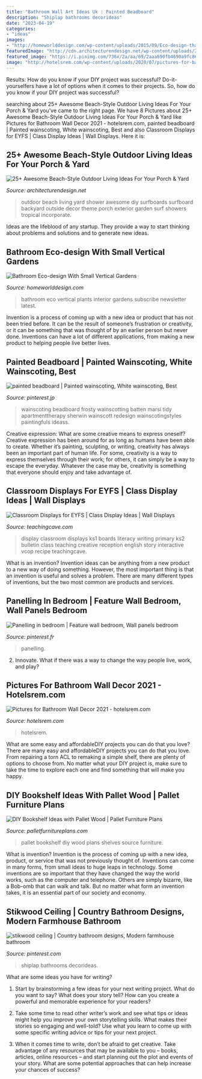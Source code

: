 ```yaml
---
title: "Bathroom Wall Art Ideas Uk : Painted Beadboard"
description: "Shiplap bathrooms decorideas"
date: "2023-04-19"
categories:
- "ideas"
images:
- "http://homeworlddesign.com/wp-content/uploads/2015/09/Eco-design-that-integrates-fitomuduli-with-live-plants-bathroom-interior-design-16.jpg"
featuredImage: "http://cdn.architecturendesign.net/wp-content/uploads/2015/07/AD-Beach-Style-Outdoor-Living-Ideas-17.jpg"
featured_image: "https://i.pinimg.com/736x/2a/aa/69/2aaa690fb4690a9fc86c8f264016d79a.jpg"
image: "http://hotelsrem.com/wp-content/uploads/2020/07/pictures-for-bathroom-wall-decor-lovely-59-best-farmhouse-wall-decor-ideas-for-bathroom-ideaboz-of-pictures-for-bathroom-wall-decor.jpg"
---
```



Results: How do you know if your DIY project was successful?
Do-it-yourselfers have a lot of options when it comes to their projects. So, how do you know if your DIY project was successful?

	

		
searching about 25+ Awesome Beach-Style Outdoor Living Ideas For Your Porch &amp; Yard you've came to the right page. We have 8 Pictures about 25+ Awesome Beach-Style Outdoor Living Ideas For Your Porch &amp; Yard like Pictures for Bathroom Wall Decor 2021 - hotelsrem.com, painted beadboard | Painted wainscoting, White wainscoting, Best and also Classroom Displays for EYFS | Class Display Ideas | Wall Displays. Here it is:
		
    
## 25+ Awesome Beach-Style Outdoor Living Ideas For Your Porch &amp; Yard

<img loading=lazy src="http://cdn.architecturendesign.net/wp-content/uploads/2015/07/AD-Beach-Style-Outdoor-Living-Ideas-17.jpg" onerror="this.onerror=null;this.src='https://tse2.mm.bing.net/th?id=OIP.f4KXxdrTKzKC686p1PpgbAHaJ4&amp;pid=15.1';" alt="25+ Awesome Beach-Style Outdoor Living Ideas For Your Porch &amp; Yard">

_Source: architecturendesign.net_

>outdoor beach living yard shower awesome diy surfboards surfboard backyard outside decor theme porch exterior garden surf showers tropical incorporate. 

	

Ideas are the lifeblood of any startup. They provide a way to start thinking about problems and solutions and to generate new ideas.

    
## Bathroom Eco-design With Small Vertical Gardens

<img loading=lazy src="http://homeworlddesign.com/wp-content/uploads/2015/09/Eco-design-that-integrates-fitomuduli-with-live-plants-bathroom-interior-design-16.jpg" onerror="this.onerror=null;this.src='https://tse3.mm.bing.net/th?id=OIP.FP8GNqYSvDrj5C5IXYdS3gHaLH&amp;pid=15.1';" alt="Bathroom Eco-design With Small Vertical Gardens">

_Source: homeworlddesign.com_

>bathroom eco vertical plants interior gardens subscribe newsletter latest. 

	

Invention is a process of coming up with a new idea or product that has not been tried before. It can be the result of someone’s frustration or creativity, or it can be something that was thought of by an earlier person but never done. Inventions can have a lot of different applications, from making a new product to helping people live better lives.

    
## Painted Beadboard | Painted Wainscoting, White Wainscoting, Best

<img loading=lazy src="https://i.pinimg.com/736x/13/03/20/1303206c3fd64b15da10dd05abaffb69.jpg" onerror="this.onerror=null;this.src='https://tse3.mm.bing.net/th?id=OIP.aQcH6Ar-Li3FVrIEuBCVGQHaLf&amp;pid=15.1';" alt="painted beadboard | Painted wainscoting, White wainscoting, Best">

_Source: pinterest.jp_

>wainscoting beadboard frosty wainscotting batten marsi tidy apartmenttherapy sherwin wainscott redesign wainscotingstyles paintingfuls ideass. 

	

Creative expression: What are some creative means to express oneself?
Creative expression has been around for as long as humans have been able to create. Whether it’s painting, sculpting, or writing, creativity has always been an important part of human life. For some, creativity is a way to express themselves through their work; for others, it can simply be a way to escape the everyday. Whatever the case may be, creativity is something that everyone should enjoy and take advantage of.

    
## Classroom Displays For EYFS | Class Display Ideas | Wall Displays

<img loading=lazy src="https://www.teachingcave.com/wp-content/uploads/2013/10/Lit-display-1.jpg" onerror="this.onerror=null;this.src='https://tse4.mm.bing.net/th?id=OIP.ZrPETOqOuVEa2ItQe4IyCwHaJ6&amp;pid=15.1';" alt="Classroom Displays for EYFS | Class Display Ideas | Wall Displays">

_Source: teachingcave.com_

>display classroom displays ks1 boards literacy writing primary ks2 bulletin class teaching creative reception english story interactive vcop recipe teachingcave. 

	

What is an invention?
Invention ideas can be anything from a new product to a new way of doing something. However, the most important thing is that an invention is useful and solves a problem. There are many different types of inventions, but the two most common are products and services.

    
## Panelling In Bedroom | Feature Wall Bedroom, Wall Panels Bedroom

<img loading=lazy src="https://i.pinimg.com/736x/2a/aa/69/2aaa690fb4690a9fc86c8f264016d79a.jpg" onerror="this.onerror=null;this.src='https://tse2.mm.bing.net/th?id=OIP.pbxrcqpjzNeKAVwTQ2Z1qAHaJ3&amp;pid=15.1';" alt="Panelling in bedroom | Feature wall bedroom, Wall panels bedroom">

_Source: pinterest.fr_

>panelling. 

	

2. Innovate. What if there was a way to change the way people live, work, and play?

    
## Pictures For Bathroom Wall Decor 2021 - Hotelsrem.com

<img loading=lazy src="http://hotelsrem.com/wp-content/uploads/2020/07/pictures-for-bathroom-wall-decor-lovely-59-best-farmhouse-wall-decor-ideas-for-bathroom-ideaboz-of-pictures-for-bathroom-wall-decor.jpg" onerror="this.onerror=null;this.src='https://tse2.mm.bing.net/th?id=OIP.Ki5nWjRAr72ZooUqawIwjAHaJ4&amp;pid=15.1';" alt="Pictures for Bathroom Wall Decor 2021 - hotelsrem.com">

_Source: hotelsrem.com_

>hotelsrem. 

	

What are some easy and affordableDIY projects you can do that you love?
There are many easy and affordableDIY projects you can do that you love. From repairing a torn ACL to remaking a simple shelf, there are plenty of options to choose from. No matter what your DIY project is, make sure to take the time to explore each one and find something that will make you happy.

    
## DIY Bookshelf Ideas With Pallet Wood | Pallet Furniture Plans

<img loading=lazy src="http://palletfurnitureplans.com/wp-content/uploads/2013/09/pallet-bookshelf-8.jpg" onerror="this.onerror=null;this.src='https://tse4.mm.bing.net/th?id=OIP.5LEbcKgB9KUvqeiyefrJkgHaJ6&amp;pid=15.1';" alt="DIY Bookshelf Ideas with Pallet Wood | Pallet Furniture Plans">

_Source: palletfurnitureplans.com_

>pallet bookshelf diy wood plans shelves source furniture. 

	

What is invention?
Invention is the process of coming up with a new idea, product, or service that was not previously thought of. Inventions can come in many forms, from small ideas to huge leaps in technology. Some inventions are so important that they have changed the way the world works, such as the computer and telephone. Others are simply bizarre, like a Bob-omb that can walk and talk. But no matter what form an invention takes, it is an essential part of our society and economy.

    
## Stikwood Ceiling | Country Bathroom Designs, Modern Farmhouse Bathroom

<img loading=lazy src="https://i.pinimg.com/736x/41/4f/eb/414feba7e6aefb5a78074b3546c3c42a.jpg" onerror="this.onerror=null;this.src='https://tse2.mm.bing.net/th?id=OIP.3R1PnyCAh7v60CykgjFx4wHaLH&amp;pid=15.1';" alt="stikwood ceiling | Country bathroom designs, Modern farmhouse bathroom">

_Source: pinterest.com_

>shiplap bathrooms decorideas. 

	

What are some ideas you have for writing?
1. Start by brainstorming a few ideas for your next writing project. What do you want to say? What does your story tell? How can you create a powerful and memorable experience for your readers?
2. Take some time to read other writer’s work and see what tips or ideas might help you improve your own storytelling skills. What makes their stories so engaging and well-told? Use what you learn to come up with some specific writing advice or tips for your next project.

3. When it comes time to write, don’t be afraid to get creative. Take advantage of any resources that may be available to you – books, articles, online resources – and start planning out the plot and events of your story. What are some potential approaches that can help increase your chances of success?

